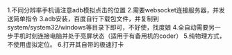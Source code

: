 1.不同分辨率手机请注意adb模拟点击的位置
2.需要websocket连接服务器，并发送简单指令
3.adb安装，百度自行下载包文件，并复制到system/system32/windows等目录下即可，不好使，找度娘
4.全自动需要另一步手机时刻连接电脑并处于亮屏状态（适用于有备用机的coder）
5.纯物理方式，不使用虚拟定位。
6.打开其自带的极速打卡